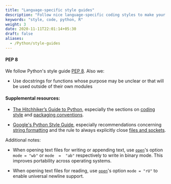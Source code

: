 ```yaml
---
title: "Language-specific style guides"
description: "Follow nice language-specific coding styles to make your code easier to understand and easier to the eye"
keywords: "style, code, python, R"
weight: 3
date: 2020-11-11T22:01:14+05:30
draft: false
aliases:
  - /Python/style-guides
---
```

#### PEP 8
We follow Python's style guide [PEP 8](https://www.python.org/dev/peps/pep-0008/#programming-recommendations). Also we:

* Use docstrings for functions whose purpose may be unclear or that will be used outside of their own modules

#### Supplemental resources:

* [The Hitchhiker’s Guide to Python](http://docs.python-guide.org/en/latest/), especially the sections on [coding style](http://docs.python-guide.org/en/latest/writing/style/) and [packaging conventions](http://docs.python-guide.org/en/latest/writing/structure/).

* [Google's Python Style Guide](https://google.github.io/styleguide/pyguide.html), especially recommendations concerning [string formatting](https://google.github.io/styleguide/pyguide.html#Strings) and the rule to always explicitly close [files and sockets](https://google.github.io/styleguide/pyguide.html?showone=Files_and_Sockets#Files_and_Sockets).

Additional notes:

* When opening text files for writing or appending text, use [`open`](https://docs.python.org/2/library/functions.html)'s option `mode = "wb"` or `mode  =  "ab"` respectively to  write in binary mode. This improves portability across operating systems.

* When opening text files for reading, use [`open`](https://docs.python.org/2/library/functions.html)'s option `mode = "rU"` to enable universal newline support.
